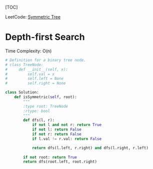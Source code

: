 [TOC]

LeetCode: [Symmetric Tree](https://leetcode.com/problems/symmetric-tree/description/)

# Depth-first Search

Time Complexity: O(n)

```python
# Definition for a binary tree node.
# class TreeNode:
#     def __init__(self, x):
#         self.val = x
#         self.left = None
#         self.right = None

class Solution:
    def isSymmetric(self, root):
        """
        :type root: TreeNode
        :rtype: bool
        """
        def dfs(l, r):
            if not l and not r: return True
            if not l: return False
            if not r: return False
            if l.val != r.val: return False

            return dfs(l.left, r.right) and dfs(l.right, r.left)
        
        if not root: return True
        return dfs(root.left, root.right)
```
